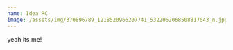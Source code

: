```yaml
---
name: Idea RC
image: /assets/img/370896789_1218520966207741_5322062068508817643_n.jpg
---
```

yeah its me!
